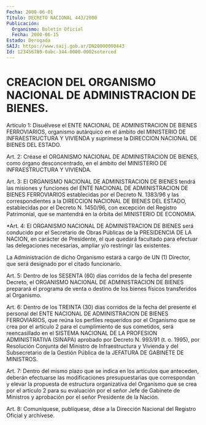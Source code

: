 ```yaml
---
Fecha: 2000-06-01
Título: DECRETO NACIONAL 443/2000
Publicación:
  Organismo: Boletín Oficial
  Fecha: 2000-06-15
Estado: Derogada
SAIJ: https://www.saij.gob.ar/DN20000000443
Id: 123456789-0abc-344-0000-0002soterced
---
```

# CREACION DEL ORGANISMO NACIONAL DE ADMINISTRACION DE BIENES.

<a id="1"></a>
Artículo 1:   Disuélvese el ENTE NACIONAL  DE  ADMINISTRACION  DE BIENES FERROVIARIOS,  organismo  autárquico  en  el  ámbito del MINISTERIO DE INFRAESTRUCTURA Y VIVIENDA y suprímese la  DIRECCION NACIONAL DE BIENES DEL ESTADO.

<a id="2"></a>
Art. 2: Créase el ORGANISMO NACIONAL DE ADMINISTRACION DE BIENES, como  órgano desconcentrado,  en  el  ámbito  del  MINISTERIO  DE INFRAESTRUCTURA Y VIVIENDA.

<a id="3"></a>
Art. 3: El ORGANISMO NACIONAL DE ADMINISTRACION DE BIENES tendrá las misiones y funciones  del  ENTE NACIONAL DE ADMINISTRACION DE BIENES FERROVIARIOS establecidas por  el  Decreto N. 1383/96 y las correspondientes  a  la  DIRECCION NACIONAL DE BIENES DEL  ESTADO, establecidas por el Decreto  N. 1450/96, con excepción del Registro Patrimonial, que se mantendrá en  la  órbita  del MINISTERIO  DE ECONOMIA.

<a id="4"></a>
*Art. 4: El ORGANISMO NACIONAL DE  ADMINISTRACION  DE  BIENES  será conducido por el Secretario de Obras Públicas de la PRESIDENCIA  DE LA NACION, en carácter de Presidente, el que quedará facultado para efectuar las delegaciones necesarias, ampliar  y/o  restringir  las existentes.

La  Administración  de  dicho  Organismo estará a cargo de  UN  (1) Director, que  será  designado por  el  citado  funcionario.

<a id="5"></a>
Art. 5: Dentro de los SESENTA (60) días corridos de la fecha del presente Decreto,  el ORGANISMO  NACIONAL  DE  ADMINISTRACION  DE BIENES preparará el programa  de  venta  o  destino  de  los bienes físicos transferidos al Organismo.

<a id="6"></a>
Art. 6: Dentro de los TREINTA (30) días corridos de la fecha del presente el personal del ENTE NACIONAL DE ADMINISTRACION DE  BIENES FERROVIARIOS,  que reúna  los perfiles requeridos por el Organismo que  se  crea  por  el artículo  2  para  el  cumplimiento  de  sus cometidos,  será  reencasillado   en  el SISTEMA  NACIONAL  DE  LA PROFESION ADMINISTRATIVA (SINAPA) aprobado por Decreto N. 993/91 (t. o. 1995), por Resolución Conjunta del Ministro de Infraestructura y  Vivienda  y  del  Subsecretario de la Gestión  Pública  de  la JEFATURA DE GABINETE DE MINISTROS.

<a id="7"></a>
Art. 7: Dentro del mismo plazo que se indica en los artículos que anteceden, deberán efectuarse  las  modificaciones presupuestarias que correspondan y elevar la propuesta  de estructura organizativa del Organismo que se crea por el artículo 2 para su evaluación por el señor Jefe de Gabinete de Ministros y aprobación  por  el  señor Presidente de la Nación.

<a id="8"></a>
Art. 8: Comuníquese, publíquese, dése a la Dirección Nacional del Registro Oficial y archívese.